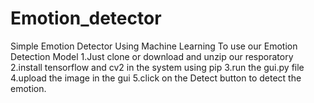 # Emotion_detector
Simple Emotion Detector Using Machine Learning
To use our Emotion Detection Model 
1.Just clone or download and unzip our resporatory 
2.install tensorflow and cv2 in the system using pip 
3.run the gui.py file 
4.upload the image in the gui 
5.click on the Detect button to detect the emotion.
